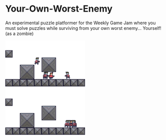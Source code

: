 # Your-Own-Worst-Enemy
An experimental puzzle platformer for the Weekly Game Jam where you must solve puzzles while surviving from your own worst enemy... Yourself! (as a zombie)

<img alt="Concept image 1" src="https://github.com/MichaelRRyan/Your-Own-Worst-Enemy/blob/Concept/concept0.png" width="50%"/>
<img alt="Concept image 2" src="https://github.com/MichaelRRyan/Your-Own-Worst-Enemy/blob/Concept/concept1.png" width="50%"/>

